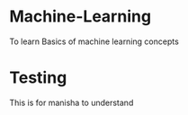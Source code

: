 # Machine-Learning
To learn Basics of machine learning concepts

# Testing

This is for manisha to understand

